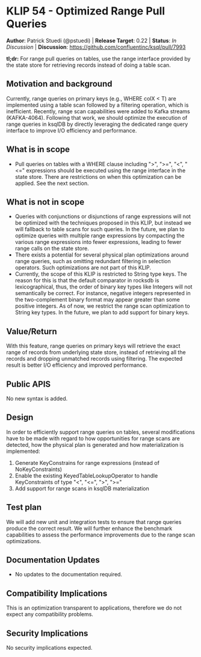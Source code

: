 # KLIP 54 - Optimized Range Pull Queries 

**Author**: Patrick Stuedi (@pstuedi) | 
**Release Target**: 0.22 | 
**Status**: _In Discussion_ | 
**Discussion**: https://github.com/confluentinc/ksql/pull/7993

**tl;dr:** For range pull queries on tables, use the range interface provided by the state store for retrieving records instead of doing a table scan.
           
## Motivation and background

Currently, range queries on primary keys (e.g., WHERE colX < T) are implemented using a table scan followed by a filtering operation, which is inefficient. Recently, range scan capabilities were added to Kafka streams (KAFKA-4064). Following that work, we should optimize the execution of range queries in ksqlDB by directly leveraging the dedicated range query interface to improve I/O efficiency and performance. 

## What is in scope

* Pull queries on tables with a WHERE clause including ">", ">=", "<", "<=" expressions should be executed using the range interface in the state store. There are restrictions on when this optimization can be applied. See the next section.

## What is not in scope

* Queries with conjunctions or disjunctions of range expressions will not be optimized with the techniques proposed in this KLIP, but instead we will fallback to table scans for such queries. In the future, we plan to optimize queries with multiple range expressions by compacting the various range expressions into fewer expressions, leading to fewer range calls on the state store. 
* There exists a potential for several physical plan optimizations around range queries, such as omitting redundant filtering in selection operators. Such optimizations are not part of this KLIP. 
* Currently, the scope of this KLIP is restricted to String type keys. The reason for this is that the default comparator in rocksdb is lexicographical, thus, the order of binary key types like Integers will not semantically be correct. For instance, negative integers represented in the two-complement binary format may appear greater than some positive integers. As of now, we restrict the range scan optimization to String key types. In the future, we plan to add support for binary keys.  

## Value/Return

With this feature, range queries on primary keys will retrieve the exact range of records from underlying state store, instead of retrieving all the records and dropping unmatched records using filtering. The expected result is better I/O efficiency and improved performance. 

## Public APIS

No new syntax is added. 

## Design

In order to efficiently support range queries on tables, several modifications have to be made with regard to how opportunities for range scans are detected, how the physical plan is generated and how materialization is implemented:
1. Generate KeyConstrains for range expressions (instead of NoKeyConstraints)
2. Enable the existing KeyedTableLookupOperator to handle KeyConstraints of type "<", "<=", ">", ">="
3. Add support for range scans in ksqlDB materialization 

## Test plan

We will add new unit and integration tests to ensure that range queries produce the correct result. We will further enhance the benchmark capabilities to assess the performance improvements due to the range scan optimizations. 

## Documentation Updates

* No updates to the documentation required. 

## Compatibility Implications

This is an optimization transparent to applications, therefore we do not expect any compatibility problems.

## Security Implications

No security implications expected. 
